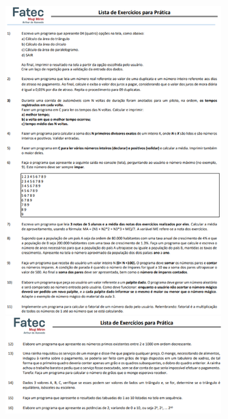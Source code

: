 <p align="center">
 <img alt="Page 1" src="./.github/page1.png"  />
  <br>
  <img alt="Page 2" src="./.github/page2.png">
</p>

